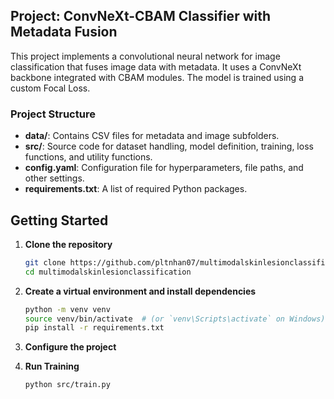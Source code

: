 ## Project: ConvNeXt-CBAM Classifier with Metadata Fusion

This project implements a convolutional neural network for image classification that fuses image data with metadata.
It uses a ConvNeXt backbone integrated with CBAM modules. The model is trained using a custom Focal Loss.

### Project Structure

- **data/**: Contains CSV files for metadata and image subfolders.
- **src/**: Source code for dataset handling, model definition, training, loss functions, and utility functions.
- **config.yaml**: Configuration file for hyperparameters, file paths, and other settings.
- **requirements.txt**: A list of required Python packages.

## Getting Started

1. **Clone the repository**
   ```bash
   git clone https://github.com/pltnhan07/multimodalskinlesionclassification.git
   cd multimodalskinlesionclassification
   
2. **Create a virtual environment and install dependencies**
   ```bash
   python -m venv venv
   source venv/bin/activate  # (or `venv\Scripts\activate` on Windows)
   pip install -r requirements.txt
   
3. **Configure the project**

4. **Run Training**
   ```bash
   python src/train.py

